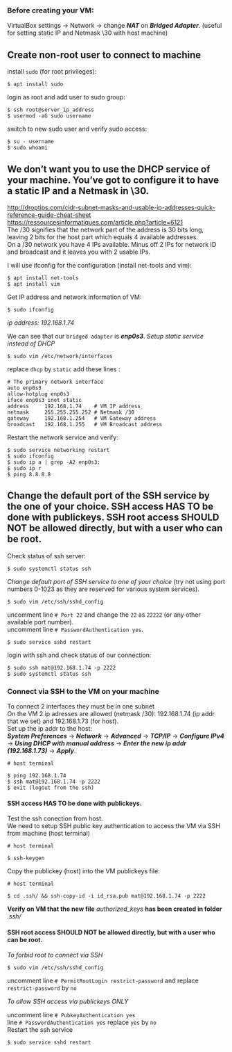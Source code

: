 ### Before creating your VM:<br>
VirtualBox settings -> Network -> change ***NAT*** on ***Bridged Adapter***.
(useful for setting static IP and Netmask \30 with host machine)

## Create non-root user to connect to machine
install `sudo` (for root privileges):
```
$ apt install sudo
```
login as root and add user to sudo group:
```
$ ssh root@server_ip_address
$ usermod -aG sudo username
```
switch to new sudo user and verify sudo access:
```
$ su - username
$ sudo whoami
```

## We don’t want you to use the DHCP service of your machine. You’ve got to configure it to have a static IP and a Netmask in \30.
http://droptips.com/cidr-subnet-masks-and-usable-ip-addresses-quick-reference-guide-cheat-sheet<br>
https://ressourcesinformatiques.com/article.php?article=6121<br>
The /30 signifies that the network part of the address is 30 bits long, leaving 2 bits for the host part which equals 4 available addresses.<br>
On a /30 network you have 4 IPs available. Minus off 2 IPs for network ID and broadcast and it leaves you with 2 usable IPs.

I will use ifconfig for the configuration (install net-tools and vim):
```
$ apt install net-tools
$ apt install vim
```

Get IP address and network information of VM:
```
$ sudo ifconfig
```
*ip address: 192.168.1.74*

We can see that our `bridged adapter` is ***enp0s3***. 
*Setup static service instead of DHCP*
```
$ sudo vim /etc/network/interfaces
```
replace ```dhcp``` by ```static```
add these lines :
```
# The primary network interface
auto enp0s3
allow-hotplug enp0s3
iface enp0s3 inet static
address     192.168.1.74    # VM IP address
netmask     255.255.255.252 # Netmask /30
gateway     192.168.1.254   # VM Gateway address
broadcast   192.168.1.255   # VM Broadcast address
```
Restart the network service and verify:
```
$ sudo service networking restart
$ sudo ifconfig
$ sudo ip a | grep -A2 enp0s3:
$ sudo ip r
$ ping 8.8.8.8
```

## Change the default port of the SSH service by the one of your choice. SSH access HAS TO be done with publickeys. SSH root access SHOULD NOT be allowed directly, but with a user who can be root.

Check status of ssh server:
```
$ sudo systemctl status ssh
```
*Change default port of SSH service to one of your choice* (try not using port numbers 0-1023 as they are reserved for various system services).

```
$ sudo vim /etc/ssh/sshd_config
```
uncomment line ```# Port 22``` and change the ```22``` as ```22222``` (or any other available port number).<br>
uncomment line ```# PasswordAuthentication yes```.
```
$ sudo service sshd restart
```
login with ssh and check status of our connection:
```
$ sudo ssh mat@192.168.1.74 -p 2222
$ sudo systemctl status ssh
```
### Connect via SSH to the VM on your machine
To connect 2 interfaces they must be in one subnet<br>
On the VM 2 ip adresses are allowed (netmask /30): 192.168.1.74 (ip addr that we set) and 192.168.1.73 (for host).<br>
Set up the ip addr to the host:<br>
***System Preferences*** -> ***Network*** -> ***Advanced*** -> ***TCP/IP*** -> ***Configure IPv4*** -> ***Using DHCP with manual address*** -> ***Enter the new ip addr (192.168.1.73)*** -> ***Apply***.
```
# host terminal

$ ping 192.168.1.74
$ ssh mat@192.168.1.74 -p 2222
$ exit (logout from the ssh)
```
#### SSH access HAS TO be done with publickeys.
Test the ssh conection from host.<br>
We need to setup SSH public key authentication to access the VM via SSH from machine (host terminal)
```
# host terminal

$ ssh-keygen
```
Copy the publickey (host) into the VM publickeys file:
```
# host terminal

$ cd .ssh/ && ssh-copy-id -i id_rsa.pub mat@192.168.1.74 -p 2222
```
**Verify on VM that the new file** *authorized_keys* **has been created in folder** *.ssh/*

#### SSH root access SHOULD NOT be allowed directly, but with a user who can be root.
*To forbid root to connect via SSH*
```
$ sudo vim /etc/ssh/sshd_config
```
uncomment line ```# PermitRootLogin restrict-password``` and replace ```restrict-password``` by ```no```

*To allow SSH access via publickeys ONLY*

uncomment line ```# PubkeyAuthentication yes```<br>
line ```# PasswordAuthentication yes``` replace ```yes``` by ```no```
<br>
Restart the ssh service
```
$ sudo service sshd restart
```
